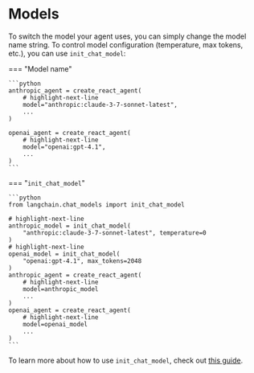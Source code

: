 # Models

To switch the model your agent uses, you can simply change the model name string. To control model configuration (temperature, max tokens, etc.), you can use `init_chat_model`:

=== "Model name"

    ```python
    anthropic_agent = create_react_agent(
        # highlight-next-line
        model="anthropic:claude-3-7-sonnet-latest",
        ...
    )

    openai_agent = create_react_agent(
        # highlight-next-line
        model="openai:gpt-4.1",
        ...
    )
    ```

=== "`init_chat_model`"

    ```python
    from langchain.chat_models import init_chat_model

    # highlight-next-line
    anthropic_model = init_chat_model(
        "anthropic:claude-3-7-sonnet-latest", temperature=0
    )
    # highlight-next-line
    openai_model = init_chat_model(
        "openai:gpt-4.1", max_tokens=2048
    )
    anthropic_agent = create_react_agent(
        # highlight-next-line
        model=anthropic_model
        ...
    )
    openai_agent = create_react_agent(
        # highlight-next-line
        model=openai_model
        ...
    )
    ```

To learn more about how to use `init_chat_model`, check out [this guide](https://python.langchain.com/docs/how_to/chat_models_universal_init/).

